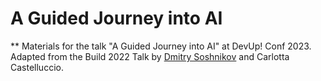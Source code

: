 # A Guided Journey into AI

** Materials for the talk "A Guided Journey into AI" at DevUp! Conf 2023. Adapted from the Build 2022 Talk by [Dmitry Soshnikov](http://soshnikov.com) and Carlotta Castelluccio.
